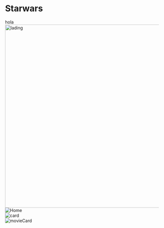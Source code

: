 # Starwars
<div hegiht='200px' width='200px'>
  hola
 </div>
 
 
<img src="https://user-images.githubusercontent.com/98859499/233303915-8a5f13d5-8dc0-4cf9-8329-6b0bd0407e4b.png" alt='lading' width="600" height="600" />
<br/>
<img src="https://user-images.githubusercontent.com/98859499/233303683-572cfe24-e725-4d58-b27c-ea688ac12d91.png" alt='Home'/>
<br/>
<img src="https://user-images.githubusercontent.com/98859499/233303837-01402aad-a368-4386-846f-98241cfd22ee.png" alt='card'/>
<br/>
<img src="https://user-images.githubusercontent.com/98859499/233304562-b2b0af39-1e32-483e-9dc4-24c944c3029a.png" alt='movieCard'/>


